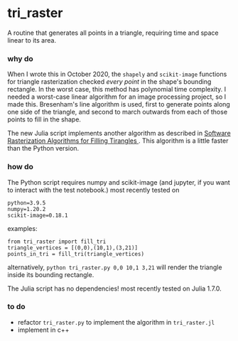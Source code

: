 # tri_raster
A routine that generates all points in a triangle, requiring time and space linear to its area.

### why do
When I wrote this in October 2020, the `shapely` and `scikit-image` functions for triangle rasterization checked _every point_ in the shape's bounding rectangle. In the worst case, this method has polynomial time complexity. I needed a worst-case linear algorithm for an image processing project, so I made this. Bresenham's line algorithm is used, first to generate points along one side of the triangle, and second to march outwards from each of those points to fill in the shape.

The new Julia script implements another algorithm as described in <a href="http://www.sunshine2k.de/coding/java/TriangleRasterization/TriangleRasterization.html"> Software Rasterization Algorithms for Filling Tirangles </a>. This algorithm is a little faster than the Python version.

### how do
The Python script requires numpy and scikit-image (and jupyter, if you want to interact with the test notebook.)
most recently tested on
```
python=3.9.5
numpy=1.20.2
scikit-image=0.18.1
```

examples:
```
from tri_raster import fill_tri
triangle_vertices = [(0,0),(10,1),(3,21)]
points_in_tri = fill_tri(triangle_vertices)
```
alternatively, `python tri_raster.py 0,0 10,1 3,21` will render the triangle inside its bounding rectangle.

The Julia script has no dependencies!
most recently tested on Julia 1.7.0.

### to do
- refactor `tri_raster.py` to implement the algorithm in `tri_raster.jl`
- implement in c++


